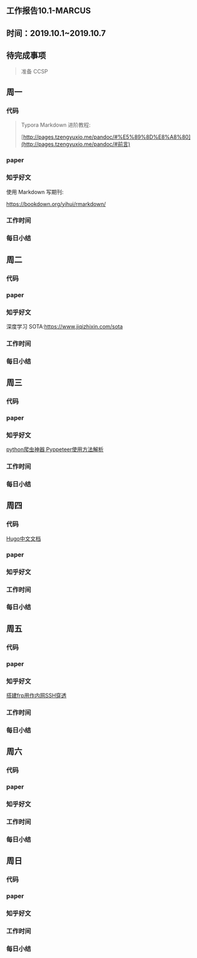 ## 工作报告10.1-MARCUS



## 时间：2019.10.1~2019.10.7



## 待完成事项

> 准备 CCSP

## 周一



### 代码

>
>
>Typora Markdown 进阶教程:
>
>[http://pages.tzengyuxio.me/pandoc/#%E5%89%8D%E8%A8%80](http://pages.tzengyuxio.me/pandoc/#前言)
>
>

### paper



### 知乎好文

使用 Markdown 写期刊:

https://bookdown.org/yihui/rmarkdown/



### 工作时间



### 每日小结



## 周二

### 代码



### paper



### 知乎好文

深度学习 SOTA:https://www.jiqizhixin.com/sota



### 工作时间



### 每日小结



## 周三



### 代码



### paper



### 知乎好文

[python爬虫神器 Pyppeteer使用方法解析](https://zhuanlan.zhihu.com/p/85761700)





### 工作时间



### 每日小结





## 周四

### 代码

[Hugo中文文档](https://www.gohugo.org/)



### paper



### 知乎好文



### 工作时间



### 每日小结



## 周五

### 代码



### paper



### 知乎好文

[搭建frp用作内网SSH穿透](https://zhuanlan.zhihu.com/p/42071021)



### 工作时间



### 每日小结



## 周六

### 代码



### paper



### 知乎好文





### 工作时间



### 每日小结



## 周日

### 代码



### paper



### 知乎好文





### 工作时间



### 每日小结



